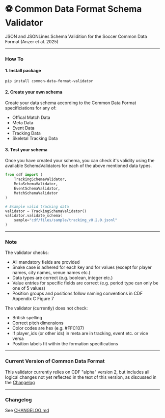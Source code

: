 # ⚽ Common Data Format Schema Validator
JSON and JSONLines Schema Validition for the Soccer Common Data Format (Anzer et al. 2025)

----

### How To

#### 1. Install package

`pip install common-data-format-validator`

#### 2. Create your own schema
Create your data schema according to the Common Data Format specificiations for any of:
- Offical Match Data
- Meta Data
- Event Data
- Tracking Data
- Skeletal Tracking Data

#### 3. Test your schema
Once you have created your schema, you can check it's validity using the available SchemaValidators for each of the above mentioned data types.

```python
from cdf import (
    TrackingSchemaValidator, 
    MetaSchemaValidator, 
    EventSchemaValidator,
    MatchSchemaValidator    
)

# Example valid tracking data
validator = TrackingSchemaValidator()
validator.validate_schema(
    sample="cdf/files/sample/tracking_v0.2.0.jsonl"
)
```

----

### Note

The validator checks:
- All mandatory fields are provided
- Snake case is adhered for each key and for values (except for player names, city names, venue names etc.)
- Data types are correct (e.g. boolean, integer etc.)
- Value entries for specific fields are correct (e.g. period type can only be one of 5 values)
- Position groups and positions follow naming conventions in CDF Appendix C Figure 7

The validator (currently) does not check:
- British spelling
- Correct pitch dimensions
- Color codes are hex (e.g. #FFC107)
- If player_ids (or other ids) in meta are in tracking, event etc. or vice versa
- Position labels fit within the formation specifications

----

### Current Version of Common Data Format

This validator currently relies on CDF "alpha" version 2, but includes all logical changes not yet reflected in the text of this version, as discussed in the [Changelog](/CHANGELOG.md)

----

### Changelog

See [CHANGELOG.md](/CHANGELOG.md)